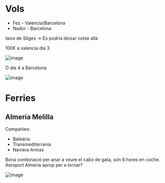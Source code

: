 # Vols
- Fez - Valencia/Barcelona
- Nador - Barcelona

Iaios de Sitges -> Es podria deixar cotxe allà

100€ a valencia dia 3

![image](https://user-images.githubusercontent.com/4015406/188265572-5275cd93-bbd5-4698-bca1-b8c1c2aa6658.png)

O dia 4 a Barcelona

![image](https://user-images.githubusercontent.com/4015406/188265672-ed3a351d-1092-4d77-8d98-496ec7492f08.png)


# Ferries

## Almeria Melilla

Compañies:
- Balearia
- Transmediterrania
- Naviera Armas

Bona combinació per anar a veure el cabo de gata, són 6 hores en coche. Aeroport Almeria aprop per a tornar?

![image](https://user-images.githubusercontent.com/4015406/188264696-e5f43391-95b0-471e-94d6-07f985ea6de8.png)
